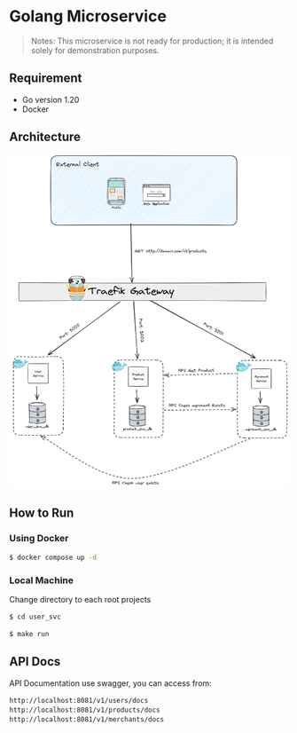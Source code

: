 # Golang Microservice

> Notes: This microservice is not ready for production; it is intended solely for demonstration purposes.

## Requirement
* Go version 1.20
* Docker

## Architecture

![image](arch.png)

## How to Run

### Using Docker

```bash
$ docker compose up -d
```

### Local Machine

Change directory to each root projects

```bash
$ cd user_svc
```

```bash
$ make run
```

## API Docs

API Documentation use swagger, you can access from:

```bash
http://localhost:8081/v1/users/docs
http://localhost:8081/v1/products/docs
http://localhost:8081/v1/merchants/docs
```
